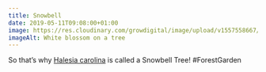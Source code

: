 ```yaml
---
title: Snowbell
date: 2019-05-11T09:08:00+01:00
image: https://res.cloudinary.com/growdigital/image/upload/v1557558667/snowbell-58198C2C.jpg
imageAlt: White blossom on a tree
---
```


So that’s why [Halesia carolina](https://www.rhs.org.uk/Plants/293473/i-Halesia-carolina-i-Vestita-Group/Details) is called a Snowbell Tree! #ForestGarden
